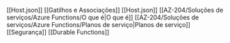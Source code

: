 [[Host.json]]
[[Gatilhos e Associações]]
[[Host.json]]
[[AZ-204/Soluções de serviços/Azure Functions/O que é|O que é]]
[[AZ-204/Soluções de serviços/Azure Functions/Planos de serviço|Planos de serviço]]
[[Segurança]]
[[Durable Functions]]

